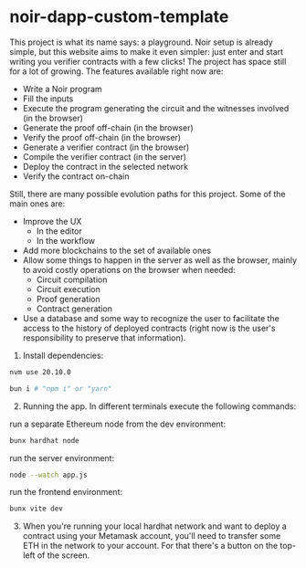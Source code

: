 # noir-dapp-custom-template
This project is what its name says: a playground. Noir setup is already simple, but this website aims to make it even simpler: just enter and start writing you verifier contracts with a few clicks! The project has space still for a lot of growing. The features available right now are:
* Write a Noir program
* Fill the inputs
* Execute the program generating the circuit and the witnesses involved (in the browser)
* Generate the proof off-chain (in the browser)
* Verify the proof off-chain (in the browser)
* Generate a verifier contract (in the browser)
* Compile the verifier contract (in the server)
* Deploy the contract in the selected network 
* Verify the contract on-chain

Still, there are many possible evolution paths for this project. Some of the main ones are:
* Improve the UX 
  * In the editor
  * In the workflow
* Add more blockchains to the set of available ones
* Allow some things to happen in the server as well as the browser, mainly to avoid costly operations on the browser when needed:
  * Circuit compilation
  * Circuit execution
  * Proof generation
  * Contract generation
* Use a database and some way to recognize the user to facilitate the access to the history of deployed contracts (right now is the user's responsibility to preserve that information). 

1. Install dependencies:
```bash
nvm use 20.10.0
```
```bash
bun i # "npm i" or "yarn"
```

2. Running the app. In different terminals execute the following commands:

run a separate Ethereum node from the dev environment:
```bash
bunx hardhat node
```

run the server environment:
```bash
node --watch app.js
```

run the frontend environment:
```bash
bunx vite dev
```

3. When you're running your local hardhat network and want to deploy a contract using your Metamask account, you'll need to transfer some ETH in the network to your account. For that there's a button on the top-left of the screen. 